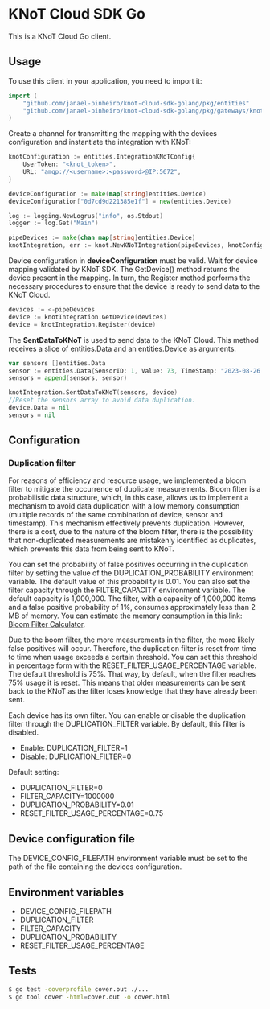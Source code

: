 # KNoT Cloud SDK Go 
This is a KNoT Cloud Go client.

## Usage

To use this client in your application, you need to import it:
```go
import (
    "github.com/janael-pinheiro/knot-cloud-sdk-golang/pkg/entities"
    "github.com/janael-pinheiro/knot-cloud-sdk-golang/pkg/gateways/knot"
)
```

Create a channel for transmitting the mapping with the devices configuration and instantiate the integration with KNoT:

```go
knotConfiguration := entities.IntegrationKNoTConfig{
    UserToken: "<knot_token>",
	URL: "amqp://<username>:<password>@IP:5672",           
}

deviceConfiguration := make(map[string]entities.Device)
deviceConfiguration["0d7cd9d221385e1f"] = new(entities.Device)

log := logging.NewLogrus("info", os.Stdout)
logger := log.Get("Main")

pipeDevices := make(chan map[string]entities.Device)
knotIntegration, err := knot.NewKNoTIntegration(pipeDevices, knotConfiguration, logger, deviceConfiguration)
```

Device configuration in **deviceConfiguration** must be valid. Wait for device mapping validated by KNoT SDK. The GetDevice() method returns the device present in the mapping. In turn, the Register method performs the necessary procedures to ensure that the device is ready to send data to the KNoT Cloud.

```go
devices := <-pipeDevices
device := knotIntegration.GetDevice(devices)
device = knotIntegration.Register(device)
```

The **SentDataToKNoT** is used to send data to the KNoT Cloud. This method receives a slice of entities.Data and an entities.Device as arguments.

```go
var sensors []entities.Data
sensor := entities.Data{SensorID: 1, Value: 73, TimeStamp: "2023-08-26 20:54:18"}
sensors = append(sensors, sensor)

knotIntegration.SentDataToKNoT(sensors, device)
//Reset the sensors array to avoid data duplication.
device.Data = nil
sensors = nil
```

## Configuration
### Duplication filter
For reasons of efficiency and resource usage, we implemented a bloom filter to mitigate the occurrence of duplicate measurements. Bloom filter is a probabilistic data structure, which, in this case, allows us to implement a mechanism to avoid data duplication with a low memory consumption (multiple records of the same combination of device, sensor and timestamp). This mechanism effectively prevents duplication. However, there is a cost, due to the nature of the bloom filter, there is the possibility that non-duplicated measurements are mistakenly identified as duplicates, which prevents this data from being sent to KNoT.

You can set the probability of false positives occurring in the duplication filter by setting the value of the DUPLICATION_PROBABILITY environment variable. The default value of this probability is 0.01. You can also set the filter capacity through the FILTER_CAPACITY environment variable. The default capacity is 1,000,000. The filter, with a capacity of 1,000,000 items and a false positive probability of 1%, consumes approximately less than 2 MB of memory. You can estimate the memory consumption in this link: [Bloom Filter Calculator](https://hur.st/bloomfilter/).

Due to the boom filter, the more measurements in the filter, the more likely false positives will occur. Therefore, the duplication filter is reset from time to time when usage exceeds a certain threshold. You can set this threshold in percentage form with the RESET_FILTER_USAGE_PERCENTAGE variable. The default threshold is 75%. That way, by default, when the filter reaches 75% usage it is reset. This means that older measurements can be sent back to the KNoT as the filter loses knowledge that they have already been sent. 

Each device has its own filter. You can enable or disable the duplication filter through the DUPLICATION_FILTER variable. By default, this filter is disabled. 
- Enable: DUPLICATION_FILTER=1
- Disable: DUPLICATION_FILTER=0

Default setting:
- DUPLICATION_FILTER=0
- FILTER_CAPACITY=1000000
- DUPLICATION_PROBABILITY=0.01
- RESET_FILTER_USAGE_PERCENTAGE=0.75

## Device configuration file
The DEVICE_CONFIG_FILEPATH environment variable must be set to the path of the file containing the devices configuration.

## Environment variables
- DEVICE_CONFIG_FILEPATH
- DUPLICATION_FILTER
- FILTER_CAPACITY
- DUPLICATION_PROBABILITY
- RESET_FILTER_USAGE_PERCENTAGE


## Tests
```sh
$ go test -coverprofile cover.out ./...
$ go tool cover -html=cover.out -o cover.html
```